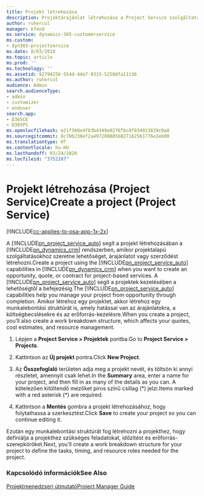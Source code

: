 ```yaml
---
title: Projekt létrehozása
description: Projektárajánlat létrehozása a Project Service szolgáltatásban
author: ruhercul
manager: kfend
ms.service: dynamics-365-customerservice
ms.custom:
- dyn365-projectservice
ms.date: 8/03/2018
ms.topic: article
ms.prod: ''
ms.technology: ''
ms.assetid: 92794256-554d-4de7-8315-5250dfa11136
ms.author: ruhercul
audience: Admin
search.audienceType:
- admin
- customizer
- enduser
search.app:
- D365CE
- D365PS
ms.openlocfilehash: e21f388e4f83b4349a9276fbc8f034913839c0a8
ms.sourcegitcommit: 8c786230ef2a497280885b827162561776e2eb00
ms.translationtype: HT
ms.contentlocale: hu-HU
ms.lasthandoff: 03/24/2020
ms.locfileid: "3752287"
---
```

# <a name="create-a-project-project-service"></a><span data-ttu-id="94ee1-103">Projekt létrehozása (Project Service)</span><span class="sxs-lookup"><span data-stu-id="94ee1-103">Create a project (Project Service)</span></span>

[!INCLUDE[cc-applies-to-psa-app-1x-2x](../includes/cc-applies-to-psa-app-1x-2x.md)]

<span data-ttu-id="94ee1-104">A [!INCLUDE[pn_project_service_auto](../includes/pn-project-service-auto.md)] segít a projekt létrehozásában a [!INCLUDE[pn_dynamics_crm](../includes/pn-dynamics-crm.md)] rendszerben, amikor projektalapú szolgáltatásokhoz szeretne lehetőséget, árajánlatot vagy szerződést létrehozni.</span><span class="sxs-lookup"><span data-stu-id="94ee1-104">Create a project using the [!INCLUDE[pn_project_service_auto](../includes/pn-project-service-auto.md)] capabilities in [!INCLUDE[pn_dynamics_crm](../includes/pn-dynamics-crm.md)] when you want to create an opportunity, quote, or contract for project-based services.</span></span> <span data-ttu-id="94ee1-105">A [!INCLUDE[pn_project_service_auto](../includes/pn-project-service-auto.md)] segít a projektek kezelésében a lehetőségtől a befejezésig.</span><span class="sxs-lookup"><span data-stu-id="94ee1-105">The [!INCLUDE[pn_project_service_auto](../includes/pn-project-service-auto.md)] capabilities help you manage your project from opportunity through completion.</span></span> <span data-ttu-id="94ee1-106">Amikor létrehoz egy projektet, akkor létrehoz egy munkalebontási struktúrát is, amely hatással van az árajánlatokra, a költségbecslésekre és az erőforrás-kezelésre.</span><span class="sxs-lookup"><span data-stu-id="94ee1-106">When you create a project, you’ll also create a work breakdown structure, which affects your quotes, cost estimates, and resource management.</span></span>  
  
1.  <span data-ttu-id="94ee1-107">Lépjen a **Project Service > Projektek** pontba.</span><span class="sxs-lookup"><span data-stu-id="94ee1-107">Go to **Project Service > Projects**.</span></span>  
  
2.  <span data-ttu-id="94ee1-108">Kattintson az **Új projekt** pontra.</span><span class="sxs-lookup"><span data-stu-id="94ee1-108">Click **New Project**.</span></span>  
  
3.  <span data-ttu-id="94ee1-109">Az **Összefoglaló** területen adja meg a projekt nevét, és töltsön ki annyi részletet, amennyit csak lehet.</span><span class="sxs-lookup"><span data-stu-id="94ee1-109">In the **Summary** area, enter a name for your project, and then fill in as many of the details as you can.</span></span> <span data-ttu-id="94ee1-110">A kötelezően kitöltendő mezőket piros színű csillag (\*) jelzi.</span><span class="sxs-lookup"><span data-stu-id="94ee1-110">Items marked with a red asterisk (\*) are required.</span></span>  
  
4.  <span data-ttu-id="94ee1-111">Kattintson a **Mentés** gombra a projekt létrehozásához, hogy folytathassa a szerkesztést.</span><span class="sxs-lookup"><span data-stu-id="94ee1-111">Click **Save** to create your project so you can continue editing it.</span></span>  
  
<span data-ttu-id="94ee1-112">Ezután egy munkalebontási struktúrát fog létrehozni a projekthez, hogy definiálja a projekthez szükséges feladatokat, időzítést és erőforrás-szerepköröket.</span><span class="sxs-lookup"><span data-stu-id="94ee1-112">Next, you’ll create a work breakdown structure for your project to define the tasks, timing, and resource roles needed for the project.</span></span>  
  
### <a name="see-also"></a><span data-ttu-id="94ee1-113">Kapcsolódó információk</span><span class="sxs-lookup"><span data-stu-id="94ee1-113">See Also</span></span>  
 [<span data-ttu-id="94ee1-114">Projektmenedzseri útmutató</span><span class="sxs-lookup"><span data-stu-id="94ee1-114">Project Manager Guide</span></span>](../project-service/project-manager-guide.md)
